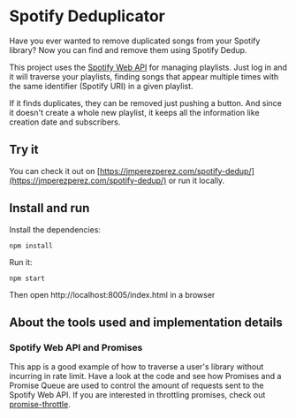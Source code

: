 # Spotify Deduplicator

Have you ever wanted to remove duplicated songs from your Spotify library? Now you can find and remove them using Spotify Dedup.

This project uses the [Spotify Web API](https://developer.spotify.com/web-api/) for managing playlists. Just log in and it will traverse your playlists, finding songs that appear multiple times with the same identifier (Spotify URI) in a given playlist.

If it finds duplicates, they can be removed just pushing a button. And since it doesn't create a whole new playlist, it keeps all the information like creation date and subscribers.

## Try it

You can check it out on [https://jmperezperez.com/spotify-dedup/](https://jmperezperez.com/spotify-dedup/) or run it locally.

## Install and run

Install the dependencies:

    npm install

Run it:

    npm start

Then open http://localhost:8005/index.html in a browser

## About the tools used and implementation details

### Spotify Web API and Promises

This app is a good example of how to traverse a user's library without incurring in rate limit. Have a look at the code and see how Promises and a Promise Queue are used to control the amount of requests sent to the Spotify Web API. If you are interested in throttling promises, check out [promise-throttle](https://github.com/JMPerez/promise-throttle).
